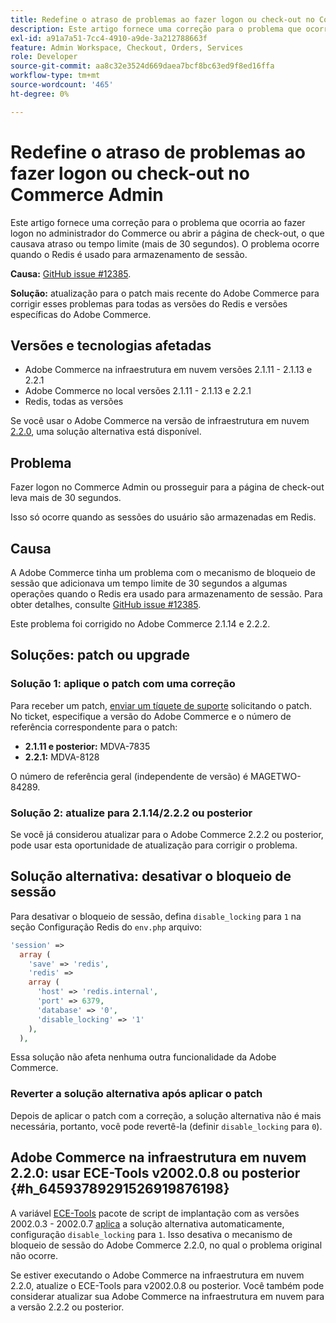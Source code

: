 ```yaml
---
title: Redefine o atraso de problemas ao fazer logon ou check-out no Commerce Admin
description: Este artigo fornece uma correção para o problema que ocorria ao fazer logon no administrador do Commerce ou abrir a página de check-out, o que causava atraso ou tempo limite (mais de 30 segundos). O problema ocorre quando o Redis é usado para armazenamento de sessão.
exl-id: a91a7a51-7cc4-4910-a9de-3a212788663f
feature: Admin Workspace, Checkout, Orders, Services
role: Developer
source-git-commit: aa8c32e3524d669daea7bcf8bc63ed9f8ed16ffa
workflow-type: tm+mt
source-wordcount: '465'
ht-degree: 0%

---
```


# Redefine o atraso de problemas ao fazer logon ou check-out no Commerce Admin

Este artigo fornece uma correção para o problema que ocorria ao fazer logon no administrador do Commerce ou abrir a página de check-out, o que causava atraso ou tempo limite (mais de 30 segundos). O problema ocorre quando o Redis é usado para armazenamento de sessão.

**Causa:**   [GitHub issue \#12385](https://github.com/magento/magento2/issues/12385).

**Solução:** atualização para o patch mais recente do Adobe Commerce para corrigir esses problemas para todas as versões do Redis e versões específicas do Adobe Commerce.

## Versões e tecnologias afetadas

* Adobe Commerce na infraestrutura em nuvem versões 2.1.11 - 2.1.13 e 2.2.1
* Adobe Commerce no local versões 2.1.11 - 2.1.13 e 2.2.1
* Redis, todas as versões

Se você usar o Adobe Commerce na versão de infraestrutura em nuvem [2.2.0](#h_64593789291526919876198), uma solução alternativa está disponível.

## Problema

Fazer logon no Commerce Admin ou prosseguir para a página de check-out leva mais de 30 segundos.

Isso só ocorre quando as sessões do usuário são armazenadas em Redis.

## Causa

A Adobe Commerce tinha um problema com o mecanismo de bloqueio de sessão que adicionava um tempo limite de 30 segundos a algumas operações quando o Redis era usado para armazenamento de sessão. Para obter detalhes, consulte [GitHub issue \#12385](https://github.com/magento/magento2/issues/12385).

Este problema foi corrigido no Adobe Commerce 2.1.14 e 2.2.2.

## Soluções: patch ou upgrade

### Solução 1: aplique o patch com uma correção

Para receber um patch, [enviar um tíquete de suporte](/help/help-center-guide/help-center/magento-help-center-user-guide.md#submit-ticket) solicitando o patch. No ticket, especifique a versão do Adobe Commerce e o número de referência correspondente para o patch:

* **2.1.11 e posterior:** MDVA-7835
* **2.2.1:** MDVA-8128

O número de referência geral (independente de versão) é MAGETWO-84289.

### Solução 2: atualize para 2.1.14/2.2.2 ou posterior

Se você já considerou atualizar para o Adobe Commerce 2.2.2 ou posterior, pode usar esta oportunidade de atualização para corrigir o problema.

## Solução alternativa: desativar o bloqueio de sessão

Para desativar o bloqueio de sessão, defina `disable_locking` para `1` na seção Configuração Redis do `env.php` arquivo:

```php
'session' =>
  array (
    'save' => 'redis',
    'redis' =>
    array (
      'host' => 'redis.internal',
      'port' => 6379,
      'database' => '0',
      'disable_locking' => '1'
    ),
  ),
```

Essa solução não afeta nenhuma outra funcionalidade da Adobe Commerce.

### Reverter a solução alternativa após aplicar o patch

Depois de aplicar o patch com a correção, a solução alternativa não é mais necessária, portanto, você pode revertê-la (definir `disable_locking` para `0`).

## Adobe Commerce na infraestrutura em nuvem 2.2.0: usar ECE-Tools v2002.0.8 ou posterior {#h_64593789291526919876198}

A variável [ECE-Tools](https://devdocs.magento.com/cloud/project/ece-tools-update.html) pacote de script de implantação com as versões 2002.0.3 - 2002.0.7 [aplica](https://experienceleague.adobe.com/docs/commerce-cloud-service/user-guide/dev-tools/ece-tools/update-package.html) a solução alternativa automaticamente, configuração `disable_locking` para `1`. Isso desativa o mecanismo de bloqueio de sessão do Adobe Commerce 2.2.0, no qual o problema original não ocorre.

Se estiver executando o Adobe Commerce na infraestrutura em nuvem 2.2.0, atualize o ECE-Tools para v2002.0.8 ou posterior. Você também pode considerar atualizar sua Adobe Commerce na infraestrutura em nuvem para a versão 2.2.2 ou posterior.
